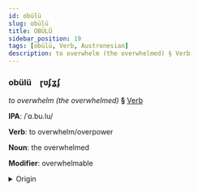 ```yaml
---
id: obülü
slug: obülü
title: OBÜLÜ
sidebar_position: 19
tags: [obülü, Verb, Austronesian]
description: to overwhelm (the overwhelmed) § Verb
---
```


### obülü&emsp;<span kind="abugida">ɽʋʄʓʄ</span>

*to overwhelm (the overwhelmed)* **§** [Verb](../../tags/Verb)

**IPA**: /ˈɑ.bu.lu/

**Verb**: to overwhelm/overpower

**Noun**: the overwhelmed

**Modifier**: overwhelmable

<details>
    <summary>Origin</summary>
    Maori āpuru [aːpuɾu]<br/>
    <em>Austronesian Language Family</em>
</details>